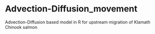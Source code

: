 # Advection-Diffusion_movement
Advection-Diffusion based model in R for upstream migration of Klamath Chinook salmon
